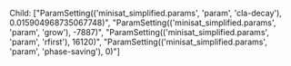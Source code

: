 Child: ["ParamSetting(('minisat_simplified.params', 'param', 'cla-decay'), 0.015904968735067748)", "ParamSetting(('minisat_simplified.params', 'param', 'grow'), -7887)", "ParamSetting(('minisat_simplified.params', 'param', 'rfirst'), 16120)", "ParamSetting(('minisat_simplified.params', 'param', 'phase-saving'), 0)"]